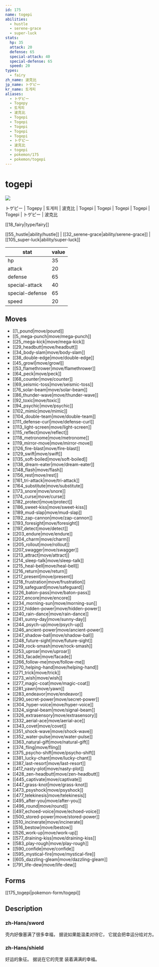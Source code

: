 ```yaml
---
id: 175
name: togepi
abilities:
  - hustle
  - serene-grace
  - super-luck
stats:
  hp: 35
  attack: 20
  defense: 65
  special-attack: 40
  special-defense: 65
  speed: 20
types:
  - fairy
zh_name: 波克比
jp_name: トゲピー
kr_name: 토게피
aliases:
  - トゲピー
  - Togepy
  - 토게피
  - 波克比
  - Togepi
  - Togepi
  - Togepi
  - Togepi
  - Togepi
  - トゲピー
  - 波克比
  - togepi
  - pokemon/175
  - pokemon/togepi
---
```

# togepi

![](https://raw.githubusercontent.com/PokeAPI/sprites/master/sprites/pokemon/175.png)

トゲピー | Togepy | 토게피 | 波克比 | Togepi | Togepi | Togepi | Togepi | Togepi | トゲピー | 波克比

[[18_fairy|type/fairy]]

[[55_hustle|ability/hustle]] | [[32_serene-grace|ability/serene-grace]] | [[105_super-luck|ability/super-luck]]

|stat|value|
|---|---|
|hp|35|
|attack|20|
|defense|65|
|special-attack|40|
|special-defense|65|
|speed|20|


## Moves

- [[1_pound|move/pound]]
- [[5_mega-punch|move/mega-punch]]
- [[25_mega-kick|move/mega-kick]]
- [[29_headbutt|move/headbutt]]
- [[34_body-slam|move/body-slam]]
- [[38_double-edge|move/double-edge]]
- [[45_growl|move/growl]]
- [[53_flamethrower|move/flamethrower]]
- [[64_peck|move/peck]]
- [[68_counter|move/counter]]
- [[69_seismic-toss|move/seismic-toss]]
- [[76_solar-beam|move/solar-beam]]
- [[86_thunder-wave|move/thunder-wave]]
- [[92_toxic|move/toxic]]
- [[94_psychic|move/psychic]]
- [[102_mimic|move/mimic]]
- [[104_double-team|move/double-team]]
- [[111_defense-curl|move/defense-curl]]
- [[113_light-screen|move/light-screen]]
- [[115_reflect|move/reflect]]
- [[118_metronome|move/metronome]]
- [[119_mirror-move|move/mirror-move]]
- [[126_fire-blast|move/fire-blast]]
- [[129_swift|move/swift]]
- [[135_soft-boiled|move/soft-boiled]]
- [[138_dream-eater|move/dream-eater]]
- [[148_flash|move/flash]]
- [[156_rest|move/rest]]
- [[161_tri-attack|move/tri-attack]]
- [[164_substitute|move/substitute]]
- [[173_snore|move/snore]]
- [[174_curse|move/curse]]
- [[182_protect|move/protect]]
- [[186_sweet-kiss|move/sweet-kiss]]
- [[189_mud-slap|move/mud-slap]]
- [[192_zap-cannon|move/zap-cannon]]
- [[193_foresight|move/foresight]]
- [[197_detect|move/detect]]
- [[203_endure|move/endure]]
- [[204_charm|move/charm]]
- [[205_rollout|move/rollout]]
- [[207_swagger|move/swagger]]
- [[213_attract|move/attract]]
- [[214_sleep-talk|move/sleep-talk]]
- [[215_heal-bell|move/heal-bell]]
- [[216_return|move/return]]
- [[217_present|move/present]]
- [[218_frustration|move/frustration]]
- [[219_safeguard|move/safeguard]]
- [[226_baton-pass|move/baton-pass]]
- [[227_encore|move/encore]]
- [[234_morning-sun|move/morning-sun]]
- [[237_hidden-power|move/hidden-power]]
- [[240_rain-dance|move/rain-dance]]
- [[241_sunny-day|move/sunny-day]]
- [[244_psych-up|move/psych-up]]
- [[246_ancient-power|move/ancient-power]]
- [[247_shadow-ball|move/shadow-ball]]
- [[248_future-sight|move/future-sight]]
- [[249_rock-smash|move/rock-smash]]
- [[253_uproar|move/uproar]]
- [[263_facade|move/facade]]
- [[266_follow-me|move/follow-me]]
- [[270_helping-hand|move/helping-hand]]
- [[271_trick|move/trick]]
- [[273_wish|move/wish]]
- [[277_magic-coat|move/magic-coat]]
- [[281_yawn|move/yawn]]
- [[283_endeavor|move/endeavor]]
- [[290_secret-power|move/secret-power]]
- [[304_hyper-voice|move/hyper-voice]]
- [[324_signal-beam|move/signal-beam]]
- [[326_extrasensory|move/extrasensory]]
- [[332_aerial-ace|move/aerial-ace]]
- [[343_covet|move/covet]]
- [[351_shock-wave|move/shock-wave]]
- [[352_water-pulse|move/water-pulse]]
- [[363_natural-gift|move/natural-gift]]
- [[374_fling|move/fling]]
- [[375_psycho-shift|move/psycho-shift]]
- [[381_lucky-chant|move/lucky-chant]]
- [[387_last-resort|move/last-resort]]
- [[417_nasty-plot|move/nasty-plot]]
- [[428_zen-headbutt|move/zen-headbutt]]
- [[445_captivate|move/captivate]]
- [[447_grass-knot|move/grass-knot]]
- [[473_psyshock|move/psyshock]]
- [[477_telekinesis|move/telekinesis]]
- [[495_after-you|move/after-you]]
- [[496_round|move/round]]
- [[497_echoed-voice|move/echoed-voice]]
- [[500_stored-power|move/stored-power]]
- [[510_incinerate|move/incinerate]]
- [[516_bestow|move/bestow]]
- [[526_work-up|move/work-up]]
- [[577_draining-kiss|move/draining-kiss]]
- [[583_play-rough|move/play-rough]]
- [[590_confide|move/confide]]
- [[595_mystical-fire|move/mystical-fire]]
- [[605_dazzling-gleam|move/dazzling-gleam]]
- [[791_life-dew|move/life-dew]]

## Forms



[[175_togepi|pokemon-form/togepi]]

## Description

### zh-Hans/sword

壳内好像塞满了很多幸福，
据说如果能温柔对待它，
它就会把幸运分给对方。

### zh-Hans/shield

好运的象征。
据说在它的壳里
装着满满的幸福。

